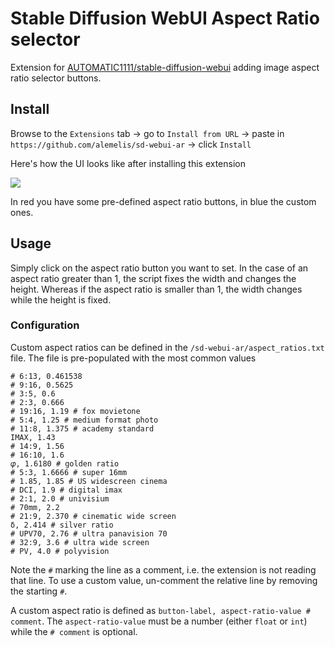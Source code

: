 # Stable Diffusion WebUI Aspect Ratio selector

Extension for [AUTOMATIC1111/stable-diffusion-webui](https://github.com/AUTOMATIC1111/stable-diffusion-webui.git) adding image aspect ratio selector buttons.

## Install

Browse to the `Extensions` tab -> go to `Install from URL` -> paste in `https://github.com/alemelis/sd-webui-ar` -> click `Install`


Here's how the UI looks like after installing this extension

![](https://user-images.githubusercontent.com/4661737/216571656-bc5cffe4-c155-4e73-8ca6-b84a48df0fbf.png)

In red you have some pre-defined aspect ratio buttons, in blue the custom ones. 

## Usage

Simply click on the aspect ratio button you want to set. In the case of an aspect ratio greater than 1, the script fixes the width and changes the height. Whereas if the aspect ratio is smaller than 1, the width changes while the height is fixed.

### Configuration

Custom aspect ratios can be defined in the `/sd-webui-ar/aspect_ratios.txt` file. The file is pre-populated with the most common values

```
# 6:13, 0.461538
# 9:16, 0.5625
# 3:5, 0.6
# 2:3, 0.666
# 19:16, 1.19 # fox movietone
# 5:4, 1.25 # medium format photo
# 11:8, 1.375 # academy standard
IMAX, 1.43
# 14:9, 1.56
# 16:10, 1.6
𝜑, 1.6180 # golden ratio
# 5:3, 1.6666 # super 16mm
# 1.85, 1.85 # US widescreen cinema
# DCI, 1.9 # digital imax
# 2:1, 2.0 # univisium
# 70mm, 2.2
# 21:9, 2.370 # cinematic wide screen
δ, 2.414 # silver ratio
# UPV70, 2.76 # ultra panavision 70
# 32:9, 3.6 # ultra wide screen
# PV, 4.0 # polyvision
```

Note the `#` marking the line as a comment, i.e. the extension is not reading that line. To use a custom value, un-comment the relative line by removing the starting `#`. 

A custom aspect ratio is defined as `button-label, aspect-ratio-value # comment`. The `aspect-ratio-value` must be a number (either `float` or `int`) while the `# comment` is optional.